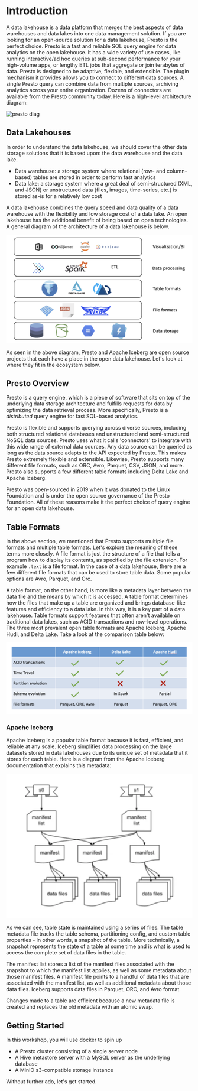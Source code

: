 # Introduction

A data lakehouse is a data platform that merges the best aspects of data warehouses and data lakes into one data management solution. If you are looking for an open-source solution for a data lakehouse, Presto is the perfect choice. Presto is a fast and reliable SQL query engine for data analytics on the open lakehouse. It has a wide variety of use cases, like running interactive/ad hoc queries at sub-second performance for your high-volume apps, or lengthy ETL jobs that aggregate or join terabytes of data. Presto is designed to be adaptive, flexible, and extensible. The plugin mechanism it provides allows you to connect to different data sources. A single Presto query can combine data from multiple sources, archiving analytics across your entire organization. Dozens of connectors are available from the Presto community today. Here is a high-level architecture diagram:

![presto diag](../images/diag-presto-main.svg)

## Data Lakehouses

In order to understand the data lakehouse, we should cover the other data storage solutions that it is based upon: the data warehouse and the data lake.

* Data warehouse: a storage system where relational (row- and column-based) tables are stored in order to perform fast analytics
* Data lake: a storage system where a great deal of semi-structured (XML, and JSON) or unstructured data (files, images, time-series, etc.) is stored as-is for a relatively low cost

A data lakehouse combines the query speed and data quality of a data warehouse with the flexibility and low storage cost of a data lake. An open lakehouse has the additional benefit of being based on open technologies. A general diagram of the architecture of a data lakehouse is below.

![lakehouse architecture](../images/lakehouse-architecture.png)

As seen in the above diagram, Presto and Apache Iceberg are open source projects that each have a place in the open data lakehouse. Let's look at where they fit in the ecosystem below.

## Presto Overview

Presto is a query engine, which is a piece of software that sits on top of the underlying data storage architecture and fulfills requests for data by optimizing the data retrieval process. More specifically, Presto is a *distributed* query engine for fast SQL-based analytics.

Presto is flexible and supports querying across diverse sources, including both structured relational databases and unstructured and semi-structured NoSQL data sources. Presto uses what it calls 'connectors' to integrate with this wide range of external data sources. Any data source can be queried as long as the data source adapts to the API expected by Presto. This makes Presto extremely flexible and extensible. Likewise, Presto supports many different file formats, such as ORC, Avro, Parquet, CSV, JSON, and more. Presto also supports a few different table formats including Delta Lake and Apache Iceberg.

Presto was open-sourced in 2019 when it was donated to the Linux Foundation and is under the open source governance of the Presto Foundation. All of these reasons make it the perfect choice of query engine for an open data lakehouse.

## Table Formats

In the above section, we mentioned that Presto supports multiple file formats and multiple table formats. Let's explore the meaning of these terms more closely. A file format is just the structure of a file that tells a program how to display its contents, as specified by the file extension. For example `.text` is a file format. In the case of a data lakehouse, there are a few different file formats that can be used to store table data. Some popular options are Avro, Parquet, and Orc.

A table format, on the other hand, is more like a metadata layer between the data file and the means by which it is accessed. A table format determines how the files that make up a table are organized and brings database-like features and efficiency to a data lake. In this way, it is a key part of a data lakehouse. Table formats support features that often aren't available on traditional data lakes, such as ACID transactions and row-level operations. The three most prevalent open table formats are Apache Iceberg, Apache Hudi, and Delta Lake. Take a look at the comparison table below:

![table format comparison](../images/comparison-table.png)

### Apache Iceberg

Apache Iceberg is a popular table format because it is fast, efficient, and reliable at any scale. Iceberg simplifies data processing on the large datasets stored in data lakehouses due to its unique set of metadata that it stores for each table. Here is a diagram from the Apache Iceberg documentation that explains this metadata:

![iceberg diagram](../images/iceberg-diagram.png)

As we can see, table state is maintained using a series of files. The table metadata file tracks the table schema, partitioning config, and custom table properties - in other words, a snapshot of the table. More technically, a snapshot represents the state of a table at some time and is what is used to access the complete set of data files in the table.

The manifest list stores a list of the manifest files associated with the snapshot to which the manifest list applies, as well as some metadata about those manifest files. A manifest file points to a handful of data files that are associated with the manifest list, as well as additional metadata about those data files. Iceberg supports data files in Parquet, ORC, and Avro format.

Changes made to a table are efficient because a new metadata file is created and replaces the old metadata with an atomic swap.

## Getting Started

In this workshop, you will use docker to spin up

* A Presto cluster consisting of a single server node
* A Hive metastore server with a MySQL server as the underlying database
* A MinIO s3-compatible storage instance

Without further ado, let's get started.
